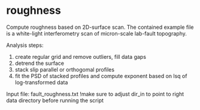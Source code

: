 # roughness

Compute roughness based on 2D-surface scan. The contained example file is a white-light interferometry scan
of micron-scale lab-fault topography.

Analysis steps:
1) create regular grid and remove outliers, fill data gaps
2) detrend the surface
3) stack slip parallel or orthogomal profiles
4) fit the PSD of stacked profiles and compute exponent based on lsq of log-transformed data


Input file: fault_roughness.txt
!make sure to adjust dir_in to point to right data directory before running the script
